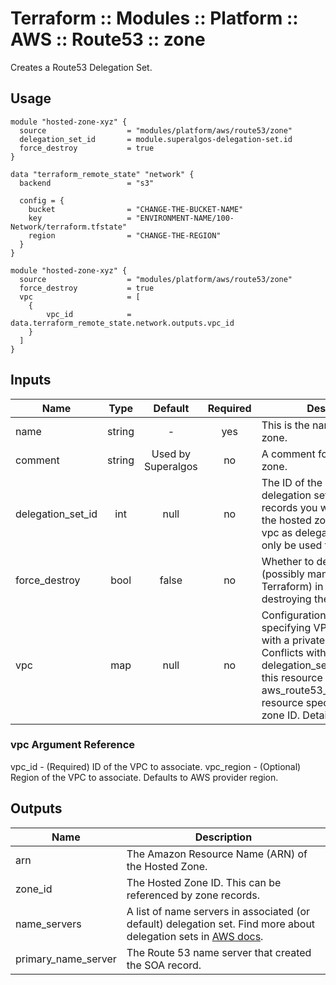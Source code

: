 # Terraform :: Modules :: Platform :: AWS :: Route53 :: zone

Creates a Route53 Delegation Set.

## Usage

```hcl
module "hosted-zone-xyz" {
  source                  = "modules/platform/aws/route53/zone"
  delegation_set_id       = module.superalgos-delegation-set.id
  force_destroy           = true
}
```

```hcl
data "terraform_remote_state" "network" {
  backend                 = "s3"

  config = {
    bucket                = "CHANGE-THE-BUCKET-NAME"
    key                   = "ENVIRONMENT-NAME/100-Network/terraform.tfstate"
    region                = "CHANGE-THE-REGION"
  }
}

module "hosted-zone-xyz" {
  source                  = "modules/platform/aws/route53/zone"
  force_destroy           = true
  vpc                     = [
    {
        vpc_id            = data.terraform_remote_state.network.outputs.vpc_id
    }
  ]
}
```

## Inputs

| Name                    | Type   | Default             | Required | Description
|-------------------------|:------:|:-------------------:|:--------:|------------
| name                    | string | -                   | yes      | This is the name of the hosted zone.
| comment                 | string | Used by Superalgos  | no       | A comment for the hosted zone.
| delegation_set_id       | int    | null                | no       | The ID of the reusable delegation set whose NS records you want to assign to the hosted zone. Conflicts with vpc as delegation sets can only be used for public zones.
| force_destroy           | bool   | false               | no       | Whether to destroy all records (possibly managed outside of Terraform) in the zone when destroying the zone.
| vpc                     | map    | null                | no       | Configuration block(s) specifying VPC(s) to associate with a private hosted zone. Conflicts with the delegation_set_id argument in this resource and any aws_route53_zone_association resource specifying the same zone ID. Detailed below.

### vpc Argument Reference
vpc_id - (Required) ID of the VPC to associate.
vpc_region - (Optional) Region of the VPC to associate. Defaults to AWS provider region.


## Outputs

| Name                    | Description
|-------------------------|------------
| arn                     | The Amazon Resource Name (ARN) of the Hosted Zone.
| zone_id                 | The Hosted Zone ID. This can be referenced by zone records.
| name_servers            | A list of name servers in associated (or default) delegation set. Find more about delegation sets in [AWS docs](https://docs.aws.amazon.com/Route53/latest/APIReference/actions-on-reusable-delegation-sets.html).
| primary_name_server     | The Route 53 name server that created the SOA record.
